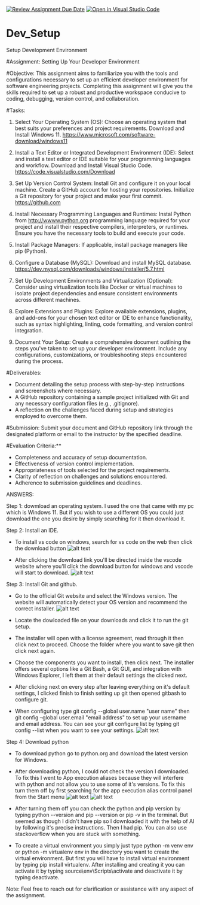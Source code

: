 [![Review Assignment Due Date](https://classroom.github.com/assets/deadline-readme-button-24ddc0f5d75046c5622901739e7c5dd533143b0c8e959d652212380cedb1ea36.svg)](https://classroom.github.com/a/vbnbTt5m)
[![Open in Visual Studio Code](https://classroom.github.com/assets/open-in-vscode-718a45dd9cf7e7f842a935f5ebbe5719a5e09af4491e668f4dbf3b35d5cca122.svg)](https://classroom.github.com/online_ide?assignment_repo_id=15241061&assignment_repo_type=AssignmentRepo)
# Dev_Setup
Setup Development Environment

#Assignment: Setting Up Your Developer Environment

#Objective:
This assignment aims to familiarize you with the tools and configurations necessary to set up an efficient developer environment for software engineering projects. Completing this assignment will give you the skills required to set up a robust and productive workspace conducive to coding, debugging, version control, and collaboration.

#Tasks:

1. Select Your Operating System (OS):
   Choose an operating system that best suits your preferences and project requirements. Download and Install Windows 11. https://www.microsoft.com/software-download/windows11

2. Install a Text Editor or Integrated Development Environment (IDE):
   Select and install a text editor or IDE suitable for your programming languages and workflow. Download and Install Visual Studio Code. https://code.visualstudio.com/Download
3. Set Up Version Control System:
   Install Git and configure it on your local machine. Create a GitHub account for hosting your repositories. Initialize a Git repository for your project and make your first commit. https://github.com

4. Install Necessary Programming Languages and Runtimes:
  Instal Python from http://wwww.python.org programming language required for your project and install their respective compilers, interpreters, or runtimes. Ensure you have the necessary tools to build and execute your code.

5. Install Package Managers:
   If applicable, install package managers like pip (Python).

6. Configure a Database (MySQL):
   Download and install MySQL database. https://dev.mysql.com/downloads/windows/installer/5.7.html

7. Set Up Development Environments and Virtualization (Optional):
   Consider using virtualization tools like Docker or virtual machines to isolate project dependencies and ensure consistent environments across different machines.

8. Explore Extensions and Plugins:
   Explore available extensions, plugins, and add-ons for your chosen text editor or IDE to enhance functionality, such as syntax highlighting, linting, code formatting, and version control integration.

9. Document Your Setup:
    Create a comprehensive document outlining the steps you've taken to set up your developer environment. Include any configurations, customizations, or troubleshooting steps encountered during the process. 

#Deliverables:
- Document detailing the setup process with step-by-step instructions and screenshots where necessary.
- A GitHub repository containing a sample project initialized with Git and any necessary configuration files (e.g., .gitignore).
- A reflection on the challenges faced during setup and strategies employed to overcome them.

#Submission:
Submit your document and GitHub repository link through the designated platform or email to the instructor by the specified deadline.

#Evaluation Criteria:**
- Completeness and accuracy of setup documentation.
- Effectiveness of version control implementation.
- Appropriateness of tools selected for the project requirements.
- Clarity of reflection on challenges and solutions encountered.
- Adherence to submission guidelines and deadlines.

ANSWERS:

Step 1: dowmload an operating system. I used the one that came with my pc which is Windows 11. But if you wish to use a different OS you could just download the one you desire by simply searching for it then download it.

Step 2: Install an IDE.
- To install vs code on windows, search for vs code on the web then click the download button
![alt text](image-7.png)

- After clicking the download link you'll be directed inside the vscode website where you'll click the download button for windows and vscode will start to download.
![alt text](image-1.png)

Step 3: Install Git and github.
- Go to the official Git website and select the Windows version. The website will automatically detect your OS version and recommend the correct installer.
![alt text](image-8.png)

- Locate the dowloaded file on your downloads and click it to run the git setup.
- The installer will open with a license agreement, read through it then click next to proceed. Choose the folder where you want to save git then click next again.
- Choose the components you want to install, then click next. The installer offers several options like a Git Bash, a Git GUI, and integration with Windows Explorer, I left them at their default settings the clicked next.
- After clicking next on every step after leaving everything on it's default settings, I clicked finish to finish setting up git then opened gitbash to configure git.
- When configuring type git config --global user.name "user name" then git config –global user.email "email address" to set up your username and email address. You can see your git configure list by typing git config --list when you want to see your settings.
![alt text](image-4.png)

Step 4: Download python
- To download python go to python.org and download the latest version for Windows.
- After downloading python, I could not check the version I downloaded. To fix this I went to App execution aliases because they will interfere with python and not allow you to use some of it's versions. To fix this turn them off by first searching for the app execution alias control panel from the Start menu
![alt text](image-5.png) ![alt text](image-6.png)

- After turning them off you can check the python and pip version by typing python --version and pip --version or pip -v in the terminal. But seemed as though I didn't have pip so I downloaded it with the help of AI by following it's precise instructions. Then I had pip. You can also use stackoverflow when you are stuck with something.

- To create a virtual environment you simply just type python -m venv env or python -m virtualenv env in the directory you want to create the virtual environment. But first you will have to install virtual environment by typing pip install virtualenv. After installing and creating it you can activate it by typing source\env\Scripts\activate and deactivate it by typing deactivate.



Note: Feel free to reach out for clarification or assistance with any aspect of the assignment.
